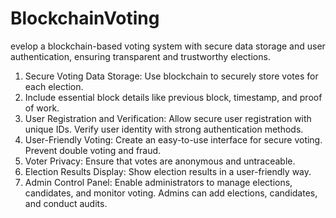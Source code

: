 # BlockchainVoting

evelop a blockchain-based voting system with secure data
storage and user authentication, ensuring transparent and
trustworthy elections.
1. Secure Voting Data Storage: Use blockchain to
securely store votes for each election.
2. Include essential block details like previous block,
timestamp, and proof of work.
3. User Registration and Verification: Allow secure user
registration with unique IDs. Verify user identity with
strong authentication methods.
4. User-Friendly Voting: Create an easy-to-use interface
for secure voting. Prevent double voting and fraud.
5. Voter Privacy: Ensure that votes are anonymous and
untraceable.
6. Election Results Display: Show election results in a
user-friendly way.
7. Admin Control Panel: Enable administrators to
manage elections, candidates, and monitor voting.
Admins can add elections, candidates, and conduct
audits.
